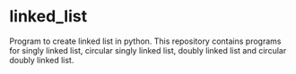 # linked_list
Program to create linked list in python. 
This repository contains programs for singly linked list, circular singly linked list, doubly linked list and circular doubly linked list.
